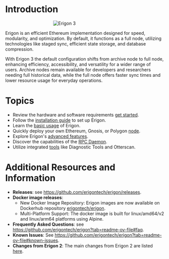# Introduction

<img src="/images/Erigon-2024-ICON-V1-O-scaled.webp" alt="Erigon 3" style="display: block; margin: 0 auto; max-width: 200px">

Erigon is an efficient Ethereum implementation designed for speed, modularity, and optimization. By default, it functions as a full node, utilizing technologies like staged sync, efficient state storage, and database compression.

With Erigon 3 the default configuration shifts from archive node to full node, enhancing efficiency, accessibility, and versatility for a wider range of users. Archive nodes remain available for developers and researchers needing full historical data, while the full node offers faster sync times and lower resource usage for everyday operations.

# Topics

- Review the hardware and software requirements [get started](getting_started.md).
- Follow the [installation guide](installation.md) to set up Erigon.
- Learn the [basic usage](basic-usage.md) of Erigon.
- Quickly deploy your own Ethereum, Gnosis, or Polygon [node](quick_nodes.md).
- Explore Erigon's [advanced features](advanced.md).
- Discover the capabilities of the [RPC Daemon](advanced/JSONRPC-daemon.md).
- Utilize integrated [tools](tools.md) like Diagnostic Tools and Otterscan.

# Additional Resources and Information

- **Releases**: see <https://github.com/erigontech/erigon/releases>.
- **Docker image releases**:
	- New Docker Image Repository: Erigon images are now available on Dockerhub repository [erigontech/erigon](https://hub.docker.com/r/erigontech/erigon).
	- Multi-Platform Support: The docker image is built for linux/amd64/v2 and linux/arm64 platforms using Alpine.
- **Frequently Asked Questions**: see <https://github.com/erigontech/erigon?tab=readme-ov-file#faq>.
- **Known Issues**: See <https://github.com/erigontech/erigon?tab=readme-ov-file#known-issues>.
- **Changes from Erigon 2**: The main changes from Erigon 2 are listed [here](https://github.com/erigontech/erigon?tab=readme-ov-file#erigon3-changes-from-erigon2).